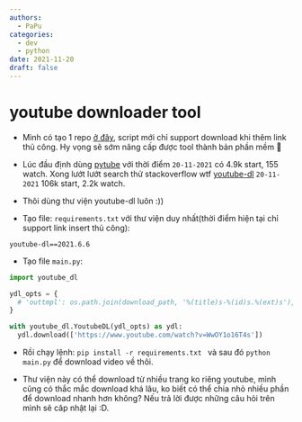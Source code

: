 ```yaml
---
authors:
  - PaPu
categories:
  - dev
  - python
date: 2021-11-20
draft: false
---
```


# youtube downloader tool

- Mình có tạo 1 repo [ở đây](https://github.com/y110t/ydl), script mới chỉ support download khi thêm link thủ công. Hy vọng sẽ sớm nâng cấp được tool thành bản phần mềm :muscle:

- Lúc đầu định dùng [pytube](https://github.com/pytube/pytube) với thời điểm `20-11-2021` có 4.9k start, 155 watch. Xong lướt lướt search thử stackoverflow wtf [youtube-dl](https://github.com/ytdl-org/youtube-dl) `20-11-2021` 106k start, 2.2k watch.

- Thôi dùng thư viện youtube-dl luôn :))

- Tạo file: `requirements.txt` với thư viện duy nhất(thời điểm hiện tại chỉ support link insert thủ công):

```linenums="1"
youtube-dl==2021.6.6
```

- Tạo file `main.py`:

```python linenums="1"
import youtube_dl

ydl_opts = {
  # 'outtmpl': os.path.join(download_path, '%(title)s-%(id)s.%(ext)s'),
}

with youtube_dl.YoutubeDL(ydl_opts) as ydl:
  ydl.download(['https://www.youtube.com/watch?v=WwOY1o16T4s'])
```

- Rồi chạy lệnh: `pip install -r requirements.txt ` và sau đó `python main.py` để download video về thôi.

- Thư viện này có thể download từ nhiều trang ko riêng youtube, mình cũng có thắc mắc download khá lâu, ko biết có thể chia nhỏ nhiều phần để download nhanh hơn không? Nếu trả lời được những câu hỏi trên mình sẽ câp nhật lại :D.
